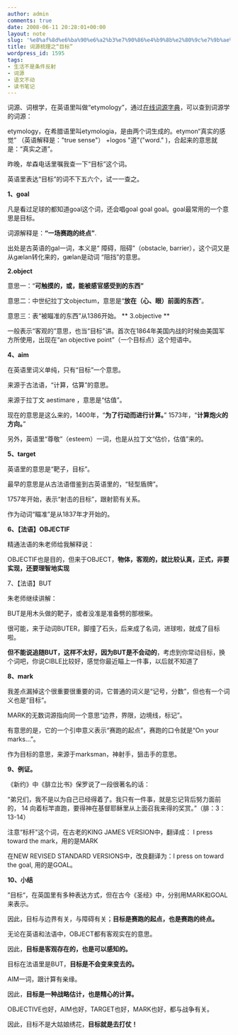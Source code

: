 ```yaml
---
author: admin
comments: true
date: 2008-06-11 20:28:01+00:00
layout: note
slug: '%e8%af%8d%e6%ba%90%e6%a2%b3%e7%90%86%e4%b9%8b%e2%80%9c%e7%9b%ae%e6%a0%87%e2%80%9d'
title: 词源梳理之“目标”
wordpress_id: 1595
tags:
- 生活不是条件反射
- 词源
- 语文不动
- 读书笔记
---
```


词源、词根学，在英语里叫做“etymology”，通过[在线词源字典](http://www.etymonline.com/index.php)，可以查到词源学的词源：

etymology，在希腊语里叫etymologia，是由两个词生成的。etymon“真实的感觉” （英语解释是："true sense"） +logos "道"("word." )，合起来的意思就是：“真实之道”。

昨晚，牟森电话里嘱我查一下“目标”这个词。

英语里表达“目标”的词不下五六个，试一一查之。

**1、goal**

凡是看过足球的都知道goal这个词，还会唱goal goal goal。goal最常用的一个意思是目标。

词源解释是：**“一场赛跑的终点”**.

出处是古英语的gal一词，本义是“ 障碍，阻碍”（obstacle, barrier），这个词又是从gælan转化来的，gælan是动词 “阻挡”的意思。
 
**2.object**

意思一：“**可触摸的，或，能被感官感受到的东西”**

意思二：中世纪拉丁文objectum，意思是“**放在（心、眼）前面的东西**”。

意思三：表“被瞄准的东西”从1386开始。
**
3.objective **

一般表示“客观的”意思，也当“目标”讲。首次在1864年美国内战的时候由美国军方所使用，出现在“an objective point”（一个目标点）这个短语中。

**4、aim**

在英语里词义单纯，只有“目标”一个意思。

来源于古法语，“计算，估算”的意思。

来源于拉丁文 aestimare ，意思是“估值”。

现在的意思是这么来的，1400年，“**为了行动而进行计算。**” 1573年，“**计算炮火的方向。**”

另外，英语里“尊敬”（esteem）一词，也是从拉丁文“估价，估值”来的。

**5、target**

英语里的意思是“靶子，目标”。

最早的意思是从古法语借鉴到古英语里的，“轻型盾牌”。

1757年开始，表示“射击的目标”，跟射箭有关系。

作为动词“瞄准”是从1837年才开始的。

**6、【法语】OBJECTIF**

精通法语的朱老师给我解释说：

OBJECTIF也是目的，但来于OBJECT，**物体，客观的，就比较认真，正式，非要实现，还要理智地实现**

7、【法语】BUT

朱老师继续讲解：

BUT是用木头做的靶子，或者没准是准备劈的那根柴。

很可能，来于动词BUTER，脚撞了石头，后来成了名词，进球啦，就成了目标啦。

**但不能说追随BUT，这样不太好，因为BUT是不会动的**，考虑到你常动目标，换个词吧，你说CIBLE比较好，感觉你最近瞄上一件事，以后就不知道了

**8、mark**

我差点漏掉这个很重要很重要的词，它普通的词义是“记号，分数”，但也有一个词义也是“目标”。

MARK的无数词源指向同一个意思“边界，界限，边境线，标记”。

有意思的是，它的一个引申意义表示“赛跑的起点”，赛跑的口令就是“On your marks...”。

作为目标的意思，来源于marksman，神射手，狙击手的意思。

**9、例证。**

《新约》中《腓立比书》保罗说了一段很著名的话：

“弟兄们，我不是以为自己已经得着了。我只有一件事，就是忘记背后努力面前的，  14 向着标竿直跑，要得神在基督耶稣里从上面召我来得的奖赏。”（腓：3：13-14）

注意“标杆"这个词，在古老的KING JAMES VERSION中，翻译成：	I press toward the mark，用的是MARK

在NEW REVISED STANDARD VERSIONS中，改良翻译为：I press on toward the goal, 用的是GOAL。

**10、小结**

”目标“，在英国里有多种表达方式，但在古今《圣经》中，分别用MARK和GOAL来表示。

因此，目标与边界有关，与障碍有关；**目标是赛跑的起点，也是赛跑的终点。**

无论在英语和法语中，OBJECT都有客观实在的意思。

因此，**目标是客观存在的，也是可以感知的。**

目标在法语里是BUT，**目标是不会变来变去的。**

AIM一词，跟计算有亲缘。

因此，**目标是一种战略估计，也是精心的计算。**

OBJECTIVE也好，AIM也好，TARGET也好，MARK也好，都与战争有关。

因此，目标不是大姑娘绣花，**目标就是去打仗！**
